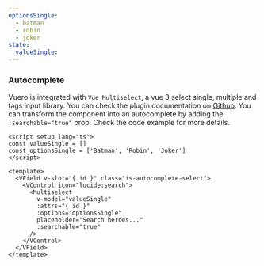 ```yaml
---
optionsSingle:
  - batman
  - robin
  - joker
state:
  valueSingle:
---
```


### Autocomplete

Vuero is integrated with `Vue Multiselect`, a vue 3 select single, multiple and
tags input library. You can check the plugin documentation on
[Github](https://github.com/vueform/multiselect). You can transform the
component into an autocomplete by adding the `:searchable="true"` prop. Check
the code example for more details.

<!--code-->

```vue
<script setup lang="ts">
const valueSingle = []
const optionsSingle = ['Batman', 'Robin', 'Joker']
</script>

<template>
  <VField v-slot="{ id }" class="is-autocomplete-select">
    <VControl icon="lucide:search">
      <Multiselect
        v-model="valueSingle"
        :attrs="{ id }"
        :options="optionsSingle"
        placeholder="Search heroes..."
        :searchable="true"
      />
    </VControl>
  </VField>
</template>
```

<!--/code-->

<!--example-->

<div class="columns">
  <div class="column is-4">
    <VField v-slot="{ id }" class="is-autocomplete-select">
      <VControl icon="lucide:search">
        <Multiselect
          :attrs="{ id }"
          v-model="frontmatter.state.valueSingle"
          :options="frontmatter.optionsSingle"
          placeholder="Search heroes..."
          :searchable="true"
        />
      </VControl>
    </VField>
  </div>
  <div class="column is-4">
    <VField v-slot="{ id }" class="is-curved-select is-autocomplete-select">
      <VControl icon="lucide:search">
        <Multiselect
          :attrs="{ id }"
          v-model="frontmatter.state.valueSingle"
          :options="frontmatter.optionsSingle"
          placeholder="Search heroes..."
          :searchable="true"
        />
      </VControl>
    </VField>
  </div>
  <div class="column is-4">
    <VField v-slot="{ id }" class="is-rounded-select is-autocomplete-select">
      <VControl icon="lucide:search">
        <Multiselect
          :attrs="{ id }"
          v-model="frontmatter.state.valueSingle"
          :options="frontmatter.optionsSingle"
          placeholder="Search heroes..."
          :searchable="true"
        />
      </VControl>
    </VField>
  </div>
</div>

<!--/example-->
